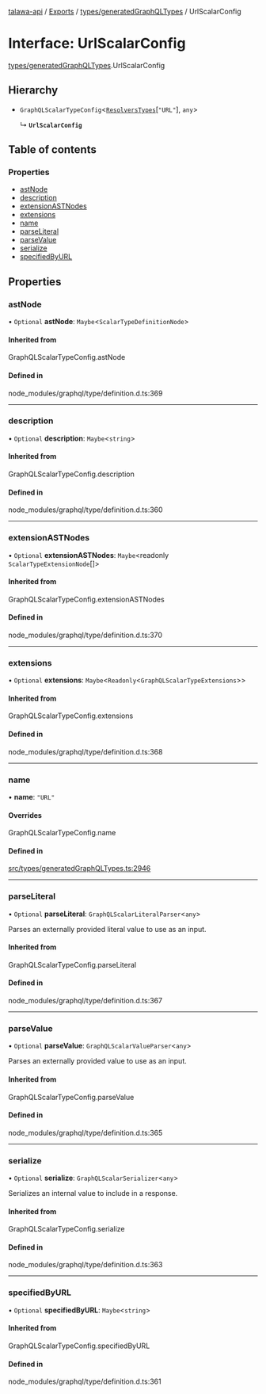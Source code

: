 [talawa-api](../README.md) / [Exports](../modules.md) / [types/generatedGraphQLTypes](../modules/types_generatedGraphQLTypes.md) / UrlScalarConfig

# Interface: UrlScalarConfig

[types/generatedGraphQLTypes](../modules/types_generatedGraphQLTypes.md).UrlScalarConfig

## Hierarchy

- `GraphQLScalarTypeConfig`\<[`ResolversTypes`](../modules/types_generatedGraphQLTypes.md#resolverstypes)[``"URL"``], `any`\>

  ↳ **`UrlScalarConfig`**

## Table of contents

### Properties

- [astNode](types_generatedGraphQLTypes.UrlScalarConfig.md#astnode)
- [description](types_generatedGraphQLTypes.UrlScalarConfig.md#description)
- [extensionASTNodes](types_generatedGraphQLTypes.UrlScalarConfig.md#extensionastnodes)
- [extensions](types_generatedGraphQLTypes.UrlScalarConfig.md#extensions)
- [name](types_generatedGraphQLTypes.UrlScalarConfig.md#name)
- [parseLiteral](types_generatedGraphQLTypes.UrlScalarConfig.md#parseliteral)
- [parseValue](types_generatedGraphQLTypes.UrlScalarConfig.md#parsevalue)
- [serialize](types_generatedGraphQLTypes.UrlScalarConfig.md#serialize)
- [specifiedByURL](types_generatedGraphQLTypes.UrlScalarConfig.md#specifiedbyurl)

## Properties

### astNode

• `Optional` **astNode**: `Maybe`\<`ScalarTypeDefinitionNode`\>

#### Inherited from

GraphQLScalarTypeConfig.astNode

#### Defined in

node_modules/graphql/type/definition.d.ts:369

___

### description

• `Optional` **description**: `Maybe`\<`string`\>

#### Inherited from

GraphQLScalarTypeConfig.description

#### Defined in

node_modules/graphql/type/definition.d.ts:360

___

### extensionASTNodes

• `Optional` **extensionASTNodes**: `Maybe`\<readonly `ScalarTypeExtensionNode`[]\>

#### Inherited from

GraphQLScalarTypeConfig.extensionASTNodes

#### Defined in

node_modules/graphql/type/definition.d.ts:370

___

### extensions

• `Optional` **extensions**: `Maybe`\<`Readonly`\<`GraphQLScalarTypeExtensions`\>\>

#### Inherited from

GraphQLScalarTypeConfig.extensions

#### Defined in

node_modules/graphql/type/definition.d.ts:368

___

### name

• **name**: ``"URL"``

#### Overrides

GraphQLScalarTypeConfig.name

#### Defined in

[src/types/generatedGraphQLTypes.ts:2946](https://github.com/PalisadoesFoundation/talawa-api/blob/2c2e70a/src/types/generatedGraphQLTypes.ts#L2946)

___

### parseLiteral

• `Optional` **parseLiteral**: `GraphQLScalarLiteralParser`\<`any`\>

Parses an externally provided literal value to use as an input.

#### Inherited from

GraphQLScalarTypeConfig.parseLiteral

#### Defined in

node_modules/graphql/type/definition.d.ts:367

___

### parseValue

• `Optional` **parseValue**: `GraphQLScalarValueParser`\<`any`\>

Parses an externally provided value to use as an input.

#### Inherited from

GraphQLScalarTypeConfig.parseValue

#### Defined in

node_modules/graphql/type/definition.d.ts:365

___

### serialize

• `Optional` **serialize**: `GraphQLScalarSerializer`\<`any`\>

Serializes an internal value to include in a response.

#### Inherited from

GraphQLScalarTypeConfig.serialize

#### Defined in

node_modules/graphql/type/definition.d.ts:363

___

### specifiedByURL

• `Optional` **specifiedByURL**: `Maybe`\<`string`\>

#### Inherited from

GraphQLScalarTypeConfig.specifiedByURL

#### Defined in

node_modules/graphql/type/definition.d.ts:361
